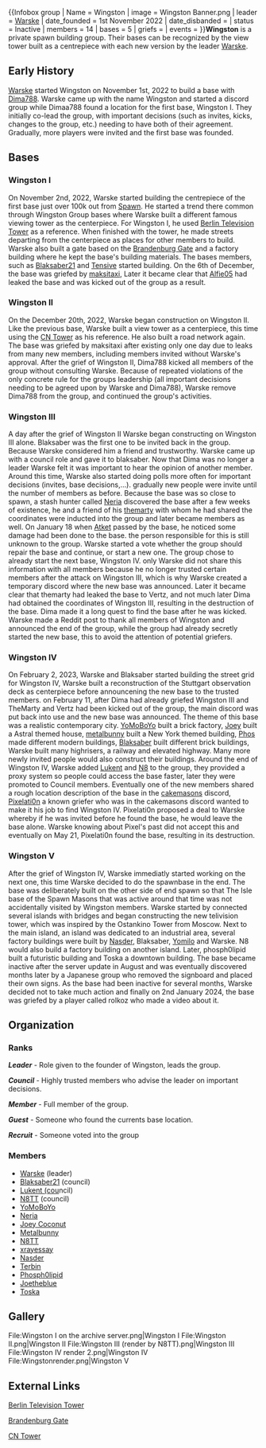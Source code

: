 {{Infobox group
| Name = Wingston
| image = Wingston Banner.png
| leader = [Warske](https://2b2t.miraheze.org/wiki/Warske)
| date_founded = 1st November 2022
| date_disbanded =
| status = Inactive
| members = 14
| bases = 5
| griefs =
| events =
}}**Wingston** is a private spawn building group. Their bases can be recognized by the view tower built as a centrepiece with each new version by the leader [Warske](https://2b2t.miraheze.org/wiki/Warske).
## Early History
[Warske](https://2b2t.miraheze.org/wiki/Warske) started Wingston on November 1st, 2022 to build a base with [Dima788](https://2b2t.miraheze.org/wiki/Dima788). Warske came up with the name Wingston and started a discord group while Dimaa788 found a location for the first base, Wingston I. They initially co-lead the group, with important decisions (such as invites, kicks, changes to the group, etc.) needing to have both of their agreement. Gradually, more players were invited and the first base was founded.

## Bases
### Wingston I
On November 2nd, 2022, Warske started building the centrepiece of the first base just over 100k out from [Spawn](https://2b2t.miraheze.org/wiki/Spawn). He started a trend there common through Wingston Group bases where Warske built a different famous viewing tower as the centerpiece. For Wingston I, he used [Berlin Television Tower](https://en.wikipedia.org/wiki/Fernsehturm_Berlin) as a reference. When finished with the tower, he made streets departing from the centerpiece as places for other members to build. Warske also built a gate based on the [Brandenburg Gate](https://en.wikipedia.org/wiki/Brandenburg_Gate) and a factory building where he kept the base's building materials. The bases members, such as [Blaksaber21](https://2b2t.miraheze.org/wiki/Blaksaber21) and [Tensive](https://2b2t.miraheze.org/wiki/Tensive) started building. On the 6th of December, the base was griefed by [maksitaxi](https://2b2t.miraheze.org/wiki/maksitaxi), Later it became clear that [Alfie05](https://2b2t.miraheze.org/wiki/Alfie05) had leaked the base and was kicked out of the group as a result.

### Wingston II
On the December 20th, 2022, Warske began construction on Wingston II. Like the previous base, Warske built a view tower as a centerpiece, this time using the [CN Tower](https://en.wikipedia.org/wiki/CN_Tower) as his reference. He also built a road network again. The base was griefed by maksitaxi after existing only one day due to leaks from  many new members, including members invited without Warske's approval. After the grief of Wingston II, Dima788 kicked all members of the group without consulting Warske. Because of repeated violations of the only concrete rule for the groups leadership (all important decisions needing to be agreed upon by Warske and Dima788), Warske remove Dima788 from the group, and continued the group's activities.

### Wingston III
A day after the grief of Wingston II Warske began constructing on Wingston III alone. Blaksaber was the first one to be invited back in the group. Because Warske considered him a friend and trustworthy. Warske came up with a council role and gave it to blaksaber. Now that Dima was no longer a leader Warske felt it was important to hear the opinion of another member. Around this time, Warske also started doing polls more often for important decisions (invites, base decisions,...). gradually new people were invite until the number of members as before. Because the base was so close to spawn, a stash hunter called [Neria](https://2b2t.miraheze.org/wiki/Neria) discovered the base after a few weeks of existence, he and a friend of his [themarty](https://2b2t.miraheze.org/wiki/themarty) with whom he had shared the coordinates were inducted into the group and later became members as well. On January 18 when [Atket](https://2b2t.miraheze.org/wiki/Atket) passed by the base, he noticed some damage had been done to the base. the person responsible for this is still unknown to the group. Warske started a vote whether the group should repair the base and continue, or start a new one. The group chose to already start the next base, Wingston IV. only Warske did not share this information with all members because he no longer trusted certain members after the attack on Wingston III, which is why Warske created a temporary discord where the new base was announced. Later it became clear that themarty had leaked the base to Vertz, and not much later Dima had obtained the coordinates of Wingston III, resulting in the destruction of the base. Dima made it a long quest to find the base after he was kicked. Warske made a Reddit post to thank all members of Wingston and announced the end of the group, while the group had already secretly started the new base, this to avoid the attention of potential griefers.

### Wingston IV
On February 2, 2023, Warske and Blaksaber started building the street grid for Wingston IV, Warske built a reconstruction of the Stuttgart observation deck as centerpiece before announcening the new base to the trusted members. on February 11, after Dima had already griefed Wingston III and TheMarty and Vertz had been kicked out of the group, the main discord was put back into use and the new base was announced. The theme of this base was a realistic contemporary city. [YoMoBoYo](https://2b2t.miraheze.org/wiki/YoMoBoYo) built a brick factory, [Joey](https://2b2t.miraheze.org/wiki/Joey_Coconut) built a Astral themed house, [metalbunny](https://2b2t.miraheze.org/wiki/metalbunny) built a New York themed building, [Phos](https://2b2t.miraheze.org/wiki/Phosph0lipid) made different modern buildings, [Blaksaber](https://2b2t.miraheze.org/wiki/Blaksaber) built different brick buildings, Warske built many highrisers, a railway and elevated highway. Many more newly invited people would also construct their buildings. Around the end of Wingston IV, Warske added [Lukent](https://2b2t.miraheze.org/wiki/Lukent) and [N8](https://2b2t.miraheze.org/wiki/N8TT) to the group, they provided a proxy system so people could access the base faster, later they were promoted to Council members. Eventually one of the new members shared a rough location description of the base in the [cakemasons](https://2b2t.miraheze.org/wiki/CakeMasons) discord, [Pixelati0n](https://2b2t.miraheze.org/wiki/Pixelati0n) a known griefer who was in the cakemasons discord wanted to make it his job to find Wingston IV. Pixelati0n proposed a deal to Warske whereby if he was invited before he found the base, he would leave the base alone. Warske knowing about Pixel's past did not accept this and eventually on May 21, Pixelati0n found the base, resulting in its destruction.

### Wingston V
After the grief of Wingston IV, Warske immediatly started working on the next one, this time Warske decided to do the spawnbase in the end. The base was deliberately built on the other side of end spawn so that The Isle base of the Spawn Masons that was active around that time was not accidentally visited by Wingston members. Warske started by connected several islands with bridges and began constructing the new telivision tower, which was inspired by the Ostankino Tower from Moscow. Next to the main island, an island was dedicated to an industrial area, several factory buildings were built by [Nasder](https://2b2t.miraheze.org/wiki/Nasder), Blaksaber, [Yomilo](https://2b2t.miraheze.org/wiki/Yomilo) and Warske. N8 would also build a factory building on another island. Later, phosph0lipid built a futuristic building and Toska a downtown building. The base became inactive after the server update in August and was eventually discovered months later by a Japanese group who removed the signboard and placed their own signs. As the base had been inactive for several months, Warske decided not to take much action and finally on 2nd January 2024, the base was griefed by a player called rolkoz who made a video about it.

## Organization
### Ranks
***Leader*** - Role given to the founder of Wingston, leads the group.

***Council*** - Highly trusted members who advise the leader on important decisions.

***Member*** - Full member of the group.

***Guest*** - Someone who found the currents base location.

***Recruit*** - Someone voted into the group

### Members
* [Warske](https://2b2t.miraheze.org/wiki/Warske) (leader)
* [Blaksaber21](https://2b2t.miraheze.org/wiki/Blaksaber21) (council)
* [Lukent (cou](https://2b2t.miraheze.org/wiki/Lukent)<nowiki/>ncil)
* [N8TT](https://2b2t.miraheze.org/wiki/N8TT) (council)
* [YoMoBoYo](https://2b2t.miraheze.org/wiki/YoMoBoYo)
* [Neria](https://2b2t.miraheze.org/wiki/Neria)
* [Joey Coconut](https://2b2t.miraheze.org/wiki/Joey_Coconut)
* [Metalbunny](https://2b2t.miraheze.org/wiki/Metalbunny)
* [N8TT](https://2b2t.miraheze.org/wiki/N8TT)
* [xrayessay](https://2b2t.miraheze.org/wiki/xrayessay)
* [Nasder](https://2b2t.miraheze.org/wiki/Nasder)
* [Terbin](https://2b2t.miraheze.org/wiki/Terbin)
* [Phosph0lipid](https://2b2t.miraheze.org/wiki/Phosph0lipid)
* [Joetheblue](https://2b2t.miraheze.org/wiki/Joetheblue)
* [Toska](https://2b2t.miraheze.org/wiki/Toska)

## Gallery
<gallery>
File:Wingston I on the archive server.png|Wingston I
File:Wingston II.png|Wingston II
File:Wingston III (render by N8TT).png|Wingston III
File:Wingston IV render 2.png|Wingston IV
File:Wingstonrender.png|Wingston V
</gallery>

## External Links
[Berlin Television Tower](https://en.wikipedia.org/wiki/Fernsehturm_Berlin)<br>

[Brandenburg Gate](https://en.wikipedia.org/wiki/Brandenburg_Gate)<br>

[CN Tower](https://en.wikipedia.org/wiki/CN_Tower)<br>